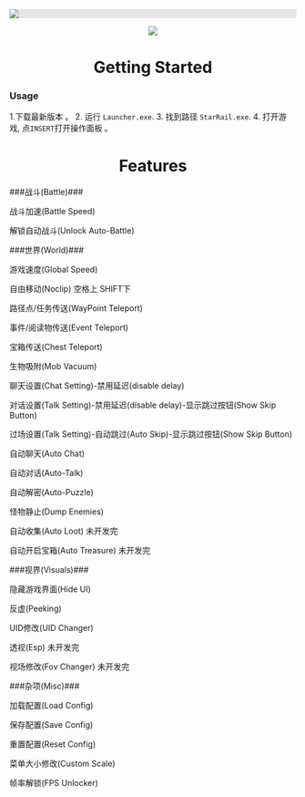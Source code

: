 <p align="center">
  <img style="display: block;-webkit-user-select: none;margin: auto;background-color: hsl(0, 0%, 90%);transition: background-color 300ms;" src="https://i.imgur.com/JVAenG1.png">
</p>

<p align="center">
 <a href="https://discord.gg/tPKFCs4VbB"><img src="https://img.shields.io/discord/1207191906958975006?label=Discord&logo=discord&style=for-the-badge&color=blue"></a>
</p>

<h1 align="center">Getting Started</h1>

### Usage

1.下载最新版本 。
2. 运行 `Launcher.exe`.
3. 找到路径 `StarRail.exe`.
4. 打开游戏, 点`INSERT`打开操作面板 。

<h1 align="center">Features</h1>


###战斗(Battle)###


战斗加速(Battle Speed)

解锁自动战斗(Unlock Auto-Battle)


###世界(World)###


游戏速度(Global Speed)

自由移动(Noclip) 空格上 SHIFT下

路径点/任务传送(WayPoint Teleport)

事件/阅读物传送(Event Teleport)

宝箱传送(Chest Teleport)

生物吸附(Mob Vacuum)

聊天设置(Chat Setting)-禁用延迟(disable delay)

对话设置(Talk Setting)-禁用延迟(disable delay)-显示跳过按钮(Show Skip Button)

过场设置(Talk Setting)-自动跳过(Auto Skip)-显示跳过按钮(Show Skip Button)

自动聊天(Auto Chat)

自动对话(Auto-Talk)

自动解密(Auto-Puzzle)

怪物静止(Dump Enemies)

自动收集(Auto Loot) 未开发完

自动开启宝箱(Auto Treasure) 未开发完


###视界(Visuals)###


隐藏游戏界面(Hide UI)

反虚(Peeking)

UID修改(UID Changer)

透视(Esp) 未开发完

视场修改(Fov Changer) 未开发完


###杂项(Misc)###


加载配置(Load Config)

保存配置(Save Config)

重置配置(Reset Config)

菜单大小修改(Custom Scale)

帧率解锁(FPS Unlocker)
